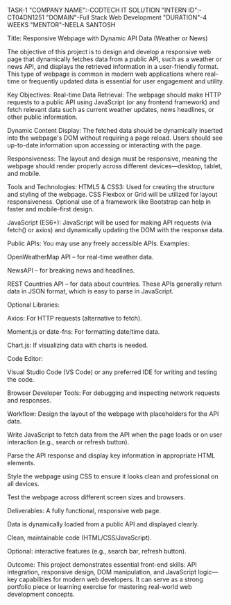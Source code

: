 TASK-1
"COMPANY NAME":-CODTECH IT SOLUTION
"INTERN ID":-CT04DN1251
"DOMAIN"-Full Stack Web Development
"DURATION"-4 WEEKS
"MENTOR"-NEELA SANTOSH

Title: Responsive Webpage with Dynamic API Data (Weather or News)

The objective of this project is to design and develop a responsive web page that dynamically fetches data from a public API, such as a weather or news API, and displays the retrieved information in a user-friendly format. This type of webpage is common in modern web applications where real-time or frequently updated data is essential for user engagement and utility.

Key Objectives:
Real-time Data Retrieval:
The webpage should make HTTP requests to a public API using JavaScript (or any frontend framework) and fetch relevant data such as current weather updates, news headlines, or other public information.

Dynamic Content Display:
The fetched data should be dynamically inserted into the webpage's DOM without requiring a page reload. Users should see up-to-date information upon accessing or interacting with the page.

Responsiveness:
The layout and design must be responsive, meaning the webpage should render properly across different devices—desktop, tablet, and mobile.

Tools and Technologies:
HTML5 & CSS3:
Used for creating the structure and styling of the webpage. CSS Flexbox or Grid will be utilized for layout responsiveness. Optional use of a framework like Bootstrap can help in faster and mobile-first design.

JavaScript (ES6+):
JavaScript will be used for making API requests (via fetch() or axios) and dynamically updating the DOM with the response data.

Public APIs:
You may use any freely accessible APIs. Examples:

OpenWeatherMap API – for real-time weather data.

NewsAPI – for breaking news and headlines.

REST Countries API – for data about countries.
These APIs generally return data in JSON format, which is easy to parse in JavaScript.

Optional Libraries:

Axios: For HTTP requests (alternative to fetch).

Moment.js or date-fns: For formatting date/time data.

Chart.js: If visualizing data with charts is needed.

Code Editor:

Visual Studio Code (VS Code) or any preferred IDE for writing and testing the code.

Browser Developer Tools:
For debugging and inspecting network requests and responses.

Workflow:
Design the layout of the webpage with placeholders for the API data.

Write JavaScript to fetch data from the API when the page loads or on user interaction (e.g., search or refresh button).

Parse the API response and display key information in appropriate HTML elements.

Style the webpage using CSS to ensure it looks clean and professional on all devices.

Test the webpage across different screen sizes and browsers.

Deliverables:
A fully functional, responsive web page.

Data is dynamically loaded from a public API and displayed clearly.

Clean, maintainable code (HTML/CSS/JavaScript).

Optional: interactive features (e.g., search bar, refresh button).

Outcome:
This project demonstrates essential front-end skills: API integration, responsive design, DOM manipulation, and JavaScript logic—key capabilities for modern web developers. It can serve as a strong portfolio piece or learning exercise for mastering real-world web development concepts.







